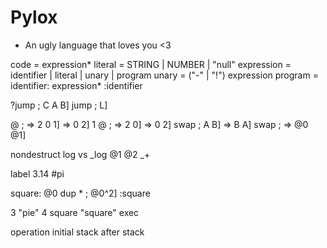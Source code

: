 # Pylox

- An ugly language that loves you <3

code = expression*
literal = STRING | NUMBER | "null"
expression = identifier | literal | unary | program
unary = ("-" | "!") expression
program = identifier: expression* :identifier 

?jump ; C A B]
jump ; L]


@ ; => 2 0 1] => 0 2]
1 @ ; => 2 0] => 0 2]
swap ; A B] => B A]
swap ; => @0 @1]

nondestruct
log vs _log
@1 @2 _+

label
3.14 #pi

square: 
@0 dup *
; @0^2]
:square

3 "pie" 4 square "square" exec

operation
  initial stack
  after stack